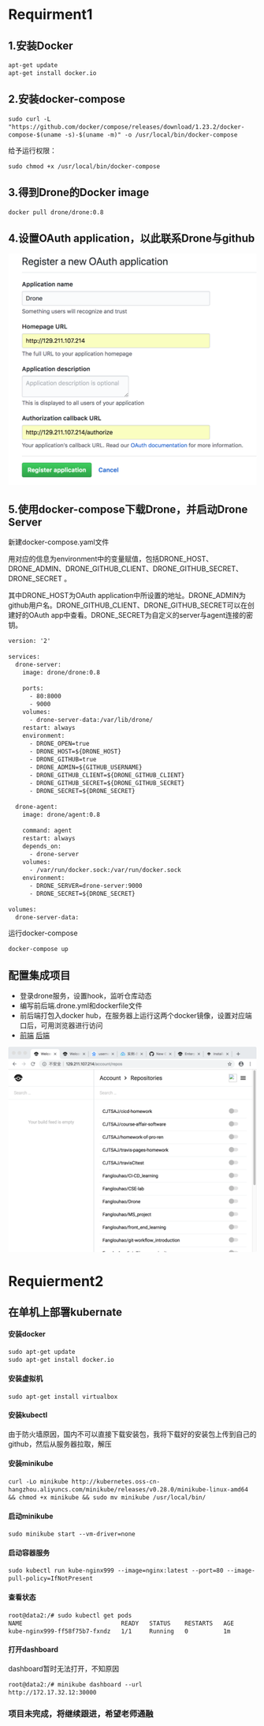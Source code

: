 # Requirment1
## 1.安装Docker
```
apt-get update
apt-get install docker.io
```
## 2.安装docker-compose
```
sudo curl -L "https://github.com/docker/compose/releases/download/1.23.2/docker-compose-$(uname -s)-$(uname -m)" -o /usr/local/bin/docker-compose
```
给予运行权限：

```
sudo chmod +x /usr/local/bin/docker-compose
```
## 3.得到Drone的Docker image
```
docker pull drone/drone:0.8
```
## 4.设置OAuth application，以此联系Drone与github
![](https://github.com/CJTSAJ/homework-of-pro-ren/blob/master/Homework4/png/1.png)
## 5.使用docker-compose下载Drone，并启动Drone Server
新建docker-compose.yaml文件

用对应的信息为environment中的变量赋值，包括DRONE\_HOST、DRONE\_ADMIN、DRONE\_GITHUB\_CLIENT、DRONE\_GITHUB\_SECRET、DRONE\_SECRET	。

其中DRONE\_HOST为OAuth application中所设置的地址。DRONE_ADMIN为github用户名。DRONE\_GITHUB\_CLIENT、DRONE\_GITHUB\_SECRET可以在创建好的OAuth app中查看。DRONE\_SECRET为自定义的server与agent连接的密钥。

```
version: '2'

services:
  drone-server:
    image: drone/drone:0.8

    ports:
      - 80:8000
      - 9000
    volumes:
      - drone-server-data:/var/lib/drone/
    restart: always
    environment:
      - DRONE_OPEN=true
      - DRONE_HOST=${DRONE_HOST}
      - DRONE_GITHUB=true
      - DRONE_ADMIN=${GITHUB_USERNAME}
      - DRONE_GITHUB_CLIENT=${DRONE_GITHUB_CLIENT}
      - DRONE_GITHUB_SECRET=${DRONE_GITHUB_SECRET}
      - DRONE_SECRET=${DRONE_SECRET}
      
  drone-agent:
    image: drone/agent:0.8

    command: agent
    restart: always
    depends_on:
      - drone-server
    volumes:
      - /var/run/docker.sock:/var/run/docker.sock
    environment:
      - DRONE_SERVER=drone-server:9000
      - DRONE_SECRET=${DRONE_SECRET}

volumes:
  drone-server-data:
```
运行docker-compose

```
docker-compose up
```

## 配置集成项目
- 登录drone服务，设置hook，监听仓库动态
- 编写前后端.drone.yml和dockerfile文件
- 前后端打包入docker hub，在服务器上运行这两个docker镜像，设置对应端口后，可用浏览器进行访问
- [前端](https://github.com/CJTSAJ/drone) [后端](https://github.com/CJTSAJ/drone-backend)

![](https://github.com/CJTSAJ/homework-of-pro-ren/blob/master/Homework4/png/2.png)

# Requierment2
## 在单机上部署kubernate
#### 安装docker
```
sudo apt-get update
sudo apt-get install docker.io
```

#### 安装虚拟机
```
sudo apt-get install virtualbox
```

#### 安装kubectl
由于防火墙原因，国内不可以直接下载安装包，我将下载好的安装包上传到自己的github，然后从服务器拉取，解压

#### 安装minikube
```
curl -Lo minikube http://kubernetes.oss-cn-hangzhou.aliyuncs.com/minikube/releases/v0.28.0/minikube-linux-amd64 && chmod +x minikube && sudo mv minikube /usr/local/bin/
```

#### 启动minikube
```
sudo minikube start --vm-driver=none
```

#### 启动容器服务
```
sudo kubectl run kube-nginx999 --image=nginx:latest --port=80 --image-pull-policy=IfNotPresent
```
#### 查看状态
```
root@data2:/# sudo kubectl get pods
NAME                            READY   STATUS    RESTARTS   AGE
kube-nginx999-ff58f75b7-fxndz   1/1     Running   0          1m
```

#### 打开dashboard
dashboard暂时无法打开，不知原因
```
root@data2:/# minikube dashboard --url
http://172.17.32.12:30000
```

### 项目未完成，将继续跟进，希望老师通融
